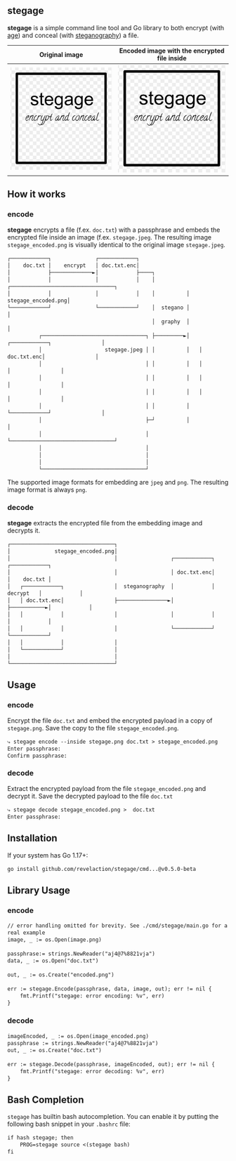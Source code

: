## stegage

**stegage** is a simple command line tool and Go library to both encrypt
(with [age](https://age-encryption.org/v1)) and conceal
(with [steganography](https://github.com/auyer/steganography)) a file.


| Original image             |Encoded image with the encrypted file inside |
| -------------------- | ------------------|
| ![Original File](testdata/stegage.jpeg)  | ![Encoded File](testdata/stegage_encoded.png)

## How it works

### encode

**stegage** encrypts a file (f.ex. `doc.txt`) with a passphrase and embeds the
encrypted file inside an image (f.ex. `stegage.jpeg`. The resulting image `stegage_encoded.png` is
visually identical to the original image `stegage.jpeg`.

    ┌────────────┐              ┌────────────┐
    │    doc.txt │    encrypt   │ doc.txt.enc│
    │            ├─────────────►│            ├────┐
    │            │              │            │    │          ┌─────────────────────────────────┐
    │            │              │            │    │          │              stegage_encoded.png│
    └────────────┘              └────────────┘    │  stegano │                                 │
                                                  │  graphy  │                                 │
              ┌─────────────────────────────────┐ ├─────────►│   ┌────────────┐                │
              │                    stegage.jpeg │ │          │   │ doc.txt.enc│                │
              │                                 │ │          │   │            │                │
              │                                 │ │          │   │            │                │
              │                                 │ │          │   │            │                │
              │                                 │ │          │   └────────────┘                │
              │                                 ├─┘          │                                 │
              │                                 │            └─────────────────────────────────┘
              │                                 │
              │                                 │
              │                                 │
              └─────────────────────────────────┘


The supported image formats for embedding are `jpeg` and `png`. The resulting image format is always `png`.

### decode

**stegage** extracts the encrypted file from the embedding image and decrypts it. 


    ┌─────────────────────────────────┐
    │              stegage_encoded.png│
    │                                 │                 ┌────────────┐            ┌────────────┐
    │                                 │                 │ doc.txt.enc│            │    doc.txt │
    │   ┌────────────┐                │  steganography  │            │  decrypt   │            │
    │   │ doc.txt.enc│                ├────────────────►│            ├───────────►│            │
    │   │            │                │                 │            │            │            │
    │   │            │                │                 └────────────┘            └────────────┘
    │   │            │                │
    │   └────────────┘                │
    │                                 │
    └─────────────────────────────────┘


## Usage

### encode 

Encrypt the file `doc.txt` and embed the encrypted payload in a copy of
`stegage.png`.  Save the copy to the file `stegage_encoded.png`. 

    ⤷ stegage encode --inside stegage.png doc.txt > stegage_encoded.png 
    Enter passphrase:
    Confirm passphrase:



### decode

Extract the encrypted payload from the file `stegage_encoded.png` and decrypt
it. Save the decrypted payload to the file `doc.txt` 

    ⤷ stegage decode stegage_encoded.png >  doc.txt
    Enter passphrase:


## Installation

If your system has Go 1.17+:

    go install github.com/revelaction/stegage/cmd...@v0.5.0-beta

 
## Library Usage

### encode

    // error handling omitted for brevity. See ./cmd/stegage/main.go for a real example
	image, _ := os.Open(image.png) 

	passphrase:= strings.NewReader("aj4@7%8821vja")
	data, _ := os.Open("doc.txt")

    out, _ := os.Create("encoded.png") 

	err := stegage.Encode(passphrase, data, image, out); err != nil {
        fmt.Printf("stegage: error encoding: %v", err)
	}

### decode

	imageEncoded, _ := os.Open(image_encoded.png)
	passphrase := strings.NewReader("aj4@7%8821vja")
    out, _ := os.Create("doc.txt") 

	err := stegage.Decode(passphrase, imageEncoded, out); err != nil {
        fmt.Printf("stegage: error decoding: %v", err)
	}

## Bash Completion

`stegage` has builtin bash autocompletion. You can enable it by putting the following bash
snippet in your `.bashrc` file:

    if hash stegage; then
        PROG=stegage source <(stegage bash)
    fi

